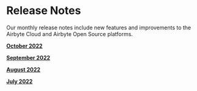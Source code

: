 # Release Notes
Our monthly release notes include new features and improvements to the Airbyte Cloud and Airbyte Open Source platforms.

**[October 2022](https://docs.airbyte.com/release_notes/october_2022)**

**[September 2022](https://docs.airbyte.com/release_notes/september_2022)**

**[August 2022](https://docs.airbyte.com/release_notes/august_2022)**

**[July 2022](https://docs.airbyte.com/release_notes/july_2022)**
